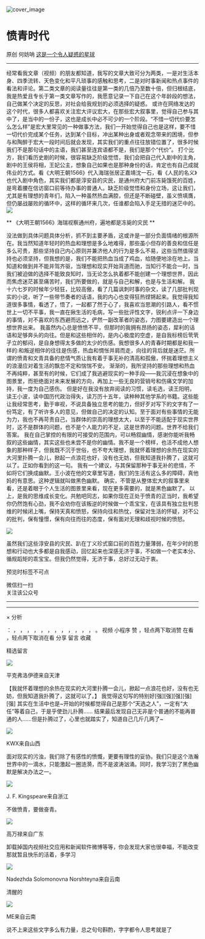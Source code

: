 ![cover_image](https://mmbiz.qpic.cn/mmbiz_jpg/UF0iaTnc0u74f0h8jJfktLG7Xo0zibXUGGZtUiaMMibq1DYFqWLLVtwPPFAFZp8ttcnibYgF8ES9a7U5ictPNMhibqxibQ/0?wx_fmt=jpeg)

#  愤青时代

原创  何妨呐  [ 这是一个令人疑惑的星球 ](javascript:void\(0\);)

__ _ _ _ _

经常看我文章（视频）的朋友都知道，我写的文章大致可分为两类，一是对生活本身、四季流转、天色变化和平凡琐事的感触和思考，二是对时事新闻和热点事件的看法和评论。第二类文章的阅读量往往是第一类的几倍乃至数十倍，但归根结底，我是热爱且专长于第一类文章写作的，我愿意记录一下自己在这个年龄段的想法，自己做某个决定的反思，对社会给我规划的必须选择的疑惑。
或许在网络发达的这个时代，很多人都喜欢关注宏大评议宏大，在那些宏大叙事里，觉得自己参与其中了，是当中的一份子，这也是成长中必不可少的一个阶段。“不惜一切代价要怎么怎么样”是宏大里常见的一种做事方法，我们一开始觉得自己也是这样，要不惜一切代价完成某个任务，达到某个目标，冲出某种出身或者观念带来的困境，但参与和陶醉于宏大一段时间后就会发现，其实我们的重点往往放错位置了，很多时候我们不是那句话中的主语，我们甚至连宾语都不是，我们是那个“代价”。
打个比方，我们看历史剧的时候，很容易缺乏阶级觉悟，我们会把自己代入剧中的主角，剧中的王侯将相，王妃公主，想象自己如果也是那种身份的话，肯定也有自己成就伟业的方式。看《大明王朝1566》代入海瑞张居正嘉靖沈一石，看《人民的名义》也代入剧中角色，其实我们都是淳安县的灾民，是通州府大门前冻毙饿死的百姓，是弯着腰在信访窗口前等待办事的普通人。缺乏阶级觉悟和身份立场，这让我们，尤其是有理想的青年们，陷入一种虽然热血满腔，但还是不断碰壁，虽义愤填膺，但仍屡战屡败的循环中，这样的循环来几次，任谁都会陷入手足无措的迷茫中的。
![](https://mmbiz.qpic.cn/mmbiz_jpg/UF0iaTnc0u74f0h8jJfktLG7Xo0zibXUGG4AVzI6d30bDBIvBQSI5nkmRb9icm0nAuHWeQ4zwL4Z6qke01WTqYpeA/640?wx_fmt=jpeg)

** 《大明王朝1566》海瑞视察通州府，遍地都是冻毙的灾民  **

没法做到具体问题具体分析，抓不到主要矛盾，这或许是一部分负面情绪的根源所在。我当然知道年轻时的热血和理想是多么地难得，那些虽小但存的善良和信任是多么可贵，那些坚持自己内心原则并兼济他人的行为是多么不易，这些当然值得坚持也必须坚持，但我想的是，我们不能把热血当成了鸡血，给随便地涂在地上。当知道和做到并不能并驾齐驱，当理想和现实开始背道而驰，当知行不能合一时，当我们被迫做的选择不能致良知时，当无论怎么执着都不能创建一个理想世界，因此而焦虑迷茫甚至痛苦时，我们所要做的，就是与自己和解，也是与生活和解。
我十六七岁的时候年少轻狂，比较高傲，看了几篇讽刺时事的杂文，读了几部批判现实的小说，听了一些带节奏者的话语，我的内心也变得狂热铿锵起来。我觉得我知道很多事情，看透了，悟了，一起都了然于心了，我喜欢当思潮的引路人，看不惯世上一切不平事，我一直在揪生活的毛病，写一些批评性文字，锐利点评一下身边的事情，对不喜欢的东西避而远之，俨然一副改革者的姿态，力图要建造出一个理想世界出来。
我虽然内心总是愤愤不平，但那时的我拥有昂扬的姿态，犀利的话语和足够奔头的向往。但是和这些相伴的，是内心极度的空虚，是自我标榜后茕茕孑立的郁闷，是自身想得太多做的太少的伤感。我想很多人的青春时期都是和我一样的:和叛逆相伴的往往是伤感，热血和惆怅并肩而走，向往的背后就是迷茫。所谓的愤青和文青具备的悲情气质让我有着于事无补的清高和孤傲，怀揣着理想主义的浪漫应对着生活的飘忽不定和惴惴不安。
渐渐的，我所坚持的那些理想和热血不再纯粹，甚至有的时候，它们成了我逃避现实的一种手段——我沉浸在想象中的图景里，而拒绝面对未来发展的方向，再加上一些无良的营销号和伤痛文学的加持，我一度为自己感伤。
但是好在我没有放弃阅读的习惯，读毛选，读王阳明，读王小波，读中国历代政治得失，读万历十五年，读种种其他学系的书籍。这些能让我经常思考，勤于审视，不说具备独立思考的能力，但好歹对写下的文字有了一份笃定，有了听许多人的意见，但做自己的决定的认知。至于面对有些事情的无能为力，我也不再苛责自己，当群体的崇高的理想太大，以至于不能适配于现实世界时，这不是群体的问题，也不是个人能力的不足，这是世界的问题。世界不给我们答案。
我在自己掌控的有限的可接受的范围内，可以畅叙幽情，感谢你能听我畅叙的这些幽情，其实这些也未尝不是你的幽情。我不是一个榜样，也活不成他人想象的那种样子，但我既不沉于世俗，也不夸大理想，我就怀着理想的余热在现实的大河里扑腾一会儿，掀起一点浪花也好，没有也无妨，但我知道我扑腾了，这就可以了。正如你看到的这一句。
我有一个建议，与其保留那种于事无补的悲情，不如将它们换成幽默。王小波在他的文章里写道，我们的生活有这么多的障碍，真他妈的有意思。这种逻辑就叫做黑色幽默。
确实，不管是从整体宏大的叙事里来看，还是着眼于个人生活的图景里来看，现在更多需要的，就是黑色幽默了。
以上，是我的思维成长变化。共勉吧同志，如果你现在正处于愤青的正当时，我希望你仍然饱有心劲，我不会劝你在该叛逆的时候做一个乖宝宝，在该具有独立批判思维的时候闭上嘴，保持天真和愤怒，保持向往和热忱，保留对生活的怀疑，对不公的批判，保有憧憬，保有向往而往的态度，保有面对无理和歧视时候的愤怒。

![](https://mmbiz.qpic.cn/mmbiz_jpg/UF0iaTnc0u74f0h8jJfktLG7Xo0zibXUGGhtHMeibTickHuGrK0cBRXKOwaOwUVtH96ATe21e21TZfOHk1YnntYP4w/640?wx_fmt=jpeg)

虽然我们这些淳安县的灾民、趴在丁义珍式窗口前的百姓力量薄弱，在年少时的思想和行动也大多都是自我感动，回忆起来也深感无济于事，不如做一个老实本分、循规蹈矩的乖宝宝。但我仍然觉得，无济于事，总好过无动于衷。

  

预览时标签不可点

微信扫一扫  
关注该公众号





****



****



×  分析

：  ，  ，  ，  ，  ，  ，  ，  ，  ，  ，  ，  ，  。  视频  小程序  赞  ，轻点两下取消赞  在看  ，轻点两下取消在看
分享  留言  收藏

精选留言

![](http://wx.qlogo.cn/mmopen/n6tINRGwUZVvSR4sQrdAhr6DZ6fY5uepQgeyicFiadpux6hUaN9LvKmUHtsoEGLPYyoqB32nWia9LEvpTIFSQgGYFQOW334drHD/64)

平克弗洛伊德来自天津

【我就怀着理想的余热在现实的大河里扑腾一会儿，掀起一点浪花也好，没有也无妨，但我知道我扑腾了，这就可以了。】
我觉得这句写的特别好[强][强][强][强][强] 其实在生活中也是~开始的时候都觉得自己是那个“天选之人”，一定有“大任”等着自己，于是乎使劲儿扑腾……
结果最后发现自己无非是个普通的不能再普通的人……但是扑腾过了，心里也就踏实了，知道自己几斤几两了~

![](http://wx.qlogo.cn/mmopen/O9pEic1aHxeZibf3YyuiaLVhCotoSKuwhOYfbdPlLN7bTs954qqic7Ww3XG8gKougPN8nVnPePBujUMgicA6j3khWPlRUBbZY7zVp/64)

KWX来自山西

面对现实的污浊，我们除了有感性的愤慨，更要有理性的妥协。我们只是这个浩瀚世界中的一滴水，只能激起一圈涟漪，而不是波涛汹涌。同时，我学习到了黑色幽默是解决办法之一。

![](http://wx.qlogo.cn/mmopen/n6tINRGwUZVZEr0LFMYGBIVBGwyZoiaZkjZ0mJPX8bqEibmm3D5GoRu9fNSKcib1KiaXfp0fzEy9EvdVicvZhwEvz9G7cDPCicxCgE/64)

J. F. Kingspeare来自浙江

不做愤青，要做奋青。

![](http://wx.qlogo.cn/mmopen/KHvxKg8z8EhtwCnHPquPe8ueXnLzODjMRRdhzdCxWjBMAM7m31HoguzXuNJzqPcE5XvJoafHof6icn46R7lYoT9UO3oZ7XSXcyFhdh4XV727icJ4MPnUN46iaN7ibVCjUmUK/64)

高万禄来自广东

卸载掉国内视频社交应用和新闻软件微博等等，你会发现大家也很幸福，不能改变那就暂且快乐的活着，多学习

![](http://wx.qlogo.cn/mmopen/KHvxKg8z8EhScDGOGR9CpiaLpicyOAX9KfN358CKAZA9iapZZNt1deRyq8Id9oeXC7NlFORkj1268dUfLwBFIu4cFeI4tebiafaw/64)

Nadezhda Solomonovna Norshteyna来自云南

清醒的

![](http://wx.qlogo.cn/mmopen/PiajxSqBRaEKSJSZVZ9ibyHDiawVjtqgMpKIQ0XQ8ib2qQ1iaTqib1pcibJ6g2qBDicuC6siaYtOBoibKJAl5HmF2re46c6TXSBeCZ77ac1icIbXYrnexaFicaMMztprJOzLCvib9zibdC/64)

ME来自云南

说不上来这些文字多么有力量，总之句句斟酌，字字都令人思考就是了

